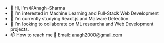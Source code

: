 - 👋 Hi, I’m @Anagh-Sharma
- 👀 I’m interested in Machine Learning and Full-Stack Web Development
- 🌱 I’m currently studying React.js and Malware Detection
- 💞️ I’m looking to collaborate on ML researcha and Web Development projects.
- 📫 How to reach me 📧 Email: anagh2000@gmail.com

<!---
Anagh-Sharma/Anagh-Sharma is a ✨ special ✨ repository because its `README.md` (this file) appears on your GitHub profile.
You can click the Preview link to take a look at your changes.
--->
